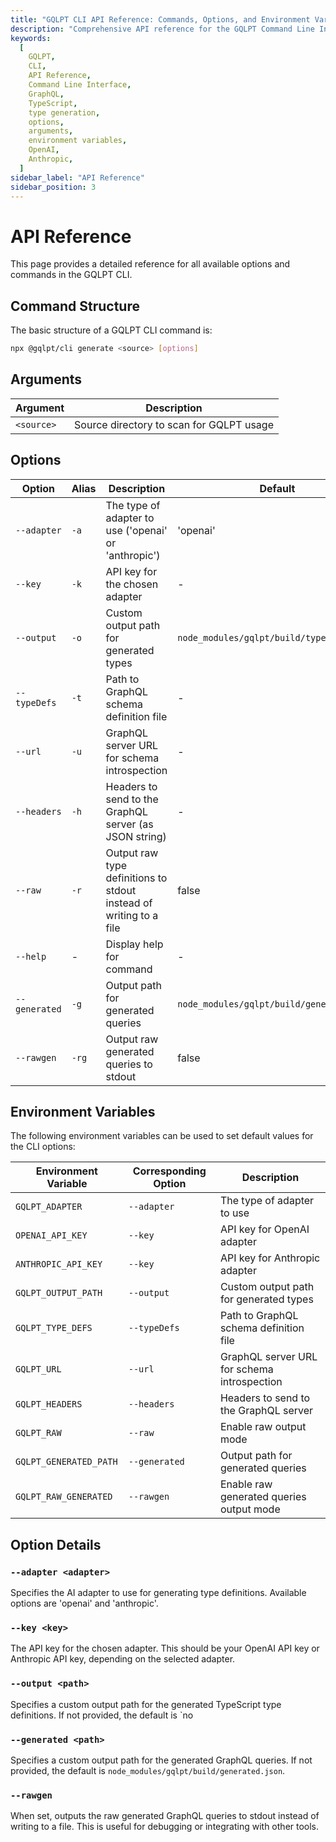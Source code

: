 ```yaml
---
title: "GQLPT CLI API Reference: Commands, Options, and Environment Variables"
description: "Comprehensive API reference for the GQLPT Command Line Interface (CLI). Learn about available commands, options, arguments, and environment variables for efficient type generation in your GraphQL projects."
keywords:
  [
    GQLPT,
    CLI,
    API Reference,
    Command Line Interface,
    GraphQL,
    TypeScript,
    type generation,
    options,
    arguments,
    environment variables,
    OpenAI,
    Anthropic,
  ]
sidebar_label: "API Reference"
sidebar_position: 3
---
```


# API Reference

This page provides a detailed reference for all available options and commands in the GQLPT CLI.

## Command Structure

The basic structure of a GQLPT CLI command is:

```bash
npx @gqlpt/cli generate <source> [options]
```

## Arguments

| Argument   | Description                              |
| ---------- | ---------------------------------------- |
| `<source>` | Source directory to scan for GQLPT usage |

## Options

| Option        | Alias | Description                                                        | Default                                   |
| ------------- | ----- | ------------------------------------------------------------------ | ----------------------------------------- |
| `--adapter`   | `-a`  | The type of adapter to use ('openai' or 'anthropic')               | 'openai'                                  |
| `--key`       | `-k`  | API key for the chosen adapter                                     | -                                         |
| `--output`    | `-o`  | Custom output path for generated types                             | `node_modules/gqlpt/build/types.d.ts`     |
| `--typeDefs`  | `-t`  | Path to GraphQL schema definition file                             | -                                         |
| `--url`       | `-u`  | GraphQL server URL for schema introspection                        | -                                         |
| `--headers`   | `-h`  | Headers to send to the GraphQL server (as JSON string)             | -                                         |
| `--raw`       | `-r`  | Output raw type definitions to stdout instead of writing to a file | false                                     |
| `--help`      | -     | Display help for command                                           | -                                         |
| `--generated` | `-g`  | Output path for generated queries                                  | `node_modules/gqlpt/build/generated.json` |
| `--rawgen`    | `-rg` | Output raw generated queries to stdout                             | false                                     |

## Environment Variables

The following environment variables can be used to set default values for the CLI options:

| Environment Variable   | Corresponding Option | Description                                 |
| ---------------------- | -------------------- | ------------------------------------------- |
| `GQLPT_ADAPTER`        | `--adapter`          | The type of adapter to use                  |
| `OPENAI_API_KEY`       | `--key`              | API key for OpenAI adapter                  |
| `ANTHROPIC_API_KEY`    | `--key`              | API key for Anthropic adapter               |
| `GQLPT_OUTPUT_PATH`    | `--output`           | Custom output path for generated types      |
| `GQLPT_TYPE_DEFS`      | `--typeDefs`         | Path to GraphQL schema definition file      |
| `GQLPT_URL`            | `--url`              | GraphQL server URL for schema introspection |
| `GQLPT_HEADERS`        | `--headers`          | Headers to send to the GraphQL server       |
| `GQLPT_RAW`            | `--raw`              | Enable raw output mode                      |
| `GQLPT_GENERATED_PATH` | `--generated`        | Output path for generated queries           |
| `GQLPT_RAW_GENERATED`  | `--rawgen`           | Enable raw generated queries output mode    |

## Option Details

### `--adapter <adapter>`

Specifies the AI adapter to use for generating type definitions. Available options are 'openai' and 'anthropic'.

### `--key <key>`

The API key for the chosen adapter. This should be your OpenAI API key or Anthropic API key, depending on the selected adapter.

### `--output <path>`

Specifies a custom output path for the generated TypeScript type definitions. If not provided, the default is `no

### `--generated <path>`

Specifies a custom output path for the generated GraphQL queries. If not provided, the default is `node_modules/gqlpt/build/generated.json`.

### `--rawgen`

When set, outputs the raw generated GraphQL queries to stdout instead of writing to a file. This is useful for debugging or integrating with other tools.
